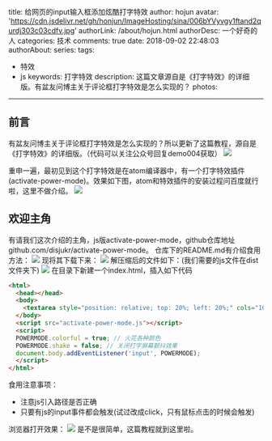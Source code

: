 title: 给网页的input输入框添加炫酷打字特效
author: hojun
avatar: 'https://cdn.jsdelivr.net/gh/honjun/ImageHosting/sina/006bYVyvgy1ftand2qurdj303c03cdfv.jpg'
authorLink: /about/hojun.html
authorDesc: 一个好奇的人
categories: 技术
comments: true
date: 2018-09-02 22:48:03
authorAbout:
series:
tags:
 - 特效
 - js
keywords: 打字特效
description: 这篇文章源自是《打字特效》的详细版。有盆友问博主关于评论框打字特效是怎么实现的？
photos:
---
## 前言
有盆友问博主关于评论框打字特效是怎么实现的？所以更新了这篇教程，源自是《打字特效》的详细版。（代码可以关注公众号回复demo004获取）
![](https://cdn.jsdelivr.net/gh/honjun/ImageHosting/sina/006bYVyvgy1fuvkxfym4og30if06ign8.gif)

重申一遍，最初见到这个打字特效是在atom编译器中，有一个打字特效插件(activate-power-mode)。效果如下图，atom和特效插件的安装过程问百度就行啦，这里不做介绍。
![](https://cdn.jsdelivr.net/gh/honjun/ImageHosting/sina/006bYVyvgy1fuvljmg8wzg30sp0i1kjm.gif)

## 欢迎主角

有请我们这次介绍的主角，js版activate-power-mode，github仓库地址github.com/disjukr/activate-power-mode。
仓库下的README.md有介绍食用方法：
![](https://cdn.jsdelivr.net/gh/honjun/ImageHosting/sina/006bYVyvgy1fuvlw9l26nj30mn0frmxu.jpg)
现将其下载下来：
![](https://cdn.jsdelivr.net/gh/honjun/ImageHosting/sina/006bYVyvgy1fuvlza8ctpj30tp0db3zz.jpg)
解压缩后的文件如下：(我们需要的js文件在dist文件夹下)
![](https://cdn.jsdelivr.net/gh/honjun/ImageHosting/sina/006bYVyvgy1fuvme18nsvj30fa08o0t7.jpg)
在目录下新建一个index.html，插入如下代码
```html
<html>
  <head></head>
  <body>
    <textarea style="position: relative; top: 20%; left: 20%;" cols="100" rows="30"></textarea>
  </body>
  <script src="activate-power-mode.js"></script>
  <script>
  POWERMODE.colorful = true; // 火花各种颜色
  POWERMODE.shake = false; // 关闭打字屏幕颤抖效果
  document.body.addEventListener('input', POWERMODE);
  </script>
</html>
```
食用注意事项：

 - 注意js引入路径是否正确
 - 只要有js的input事件都会触发(试过改成click，只有鼠标点击的时候会触发)
 
浏览器打开效果：
![](https://cdn.jsdelivr.net/gh/honjun/ImageHosting/sina/006bYVyvgy1fuvme0v76rg30c506hdil.gif)
是不是很简单，这篇教程就到这里啦。
